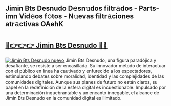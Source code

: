 ## Jimin Bts Desnudo D𝚎sn𝚞dos filtr𝚊dos - Parts-imn Vid𝚎os f𝚘tos - N𝚞evas filtr𝚊ciones atr𝚊ctivas OAehK

# <h2><a href="http://mb5pz4.tromn.icu/?c=Jimin+Bts+Desnudo">🔗👉👉👉 Jimin Bts Desnudo 🔗🔗</a></h2>

[![Jimin Bts Desnudo nuevo](https://i.imgur.com/pEAQMta.gif)](http://mb5pz4.tromn.icu/?c=Jimin+Bts+Desnudo)
Jimin Bts Desnudo, una figura paradójica y desafiante, se resiste a ser encasillada. Su innovador método de interactuar con el público en línea ha cautivado y enfurecido a los espectadores, estimulando debates sobre moralidad, identidad y las complejidades de las comunidades digitales. Aunque sus planes de futuro no están claros, su papel en la redefinición de la esfera digital es incuestionable. Impulsado por una determinación inquebrantable y un encanto innegable, el alcance de Jimin Bts Desnudo en la comunidad digital es ilimitado.
